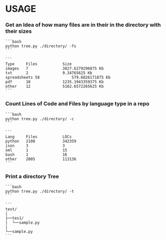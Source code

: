 # USAGE

### Get an Idea of how many files are in their in the directory with their sizes
    
    ```bash
    python tree.py ./directory/ -fs
    ```

    ```
    Type     Files           Size       
    images   7               3827.6279296875 Kb 
    txt      2               9.34765625 Kb 
    spreadsheets 58              579.6826171875 Kb 
    pdf      10              1235.1943359375 Kb 
    other    12              5162.6572265625 Kb 
    ```
    

### Count Lines of Code and Files by language type in a repo
        
    ```bash
    python tree.py ./directory/ -c
    ```

    ```
    Lang     Files           LOCs       
    python   2108            342359     
    json     3               3          
    xml      1               15         
    bash     1               16         
    other    2005            113136 
    ```


### Print a directory Tree

    ```bash
    python tree.py ./directory/ -t
    ```

    ```
    test/
    |
    ├──tes1/
    |  └──sample.py
    |
    └──sample.py
    ```
